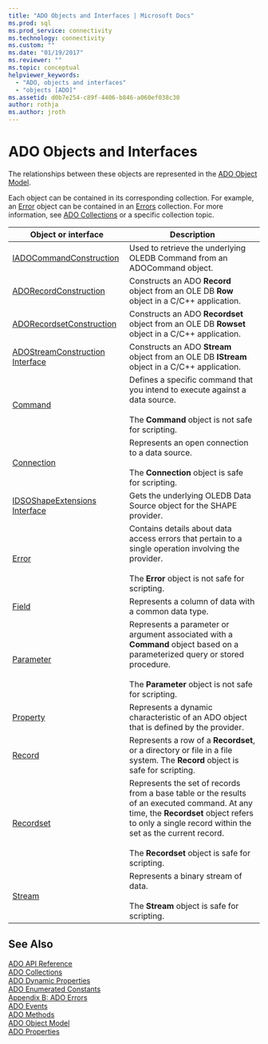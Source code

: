 ```yaml
---
title: "ADO Objects and Interfaces | Microsoft Docs"
ms.prod: sql
ms.prod_service: connectivity
ms.technology: connectivity
ms.custom: ""
ms.date: "01/19/2017"
ms.reviewer: ""
ms.topic: conceptual
helpviewer_keywords: 
  - "ADO, objects and interfaces"
  - "objects [ADO]"
ms.assetid: d0b7e254-c89f-4406-b846-a060ef038c30
author: rothja
ms.author: jroth
---
```

# ADO Objects and Interfaces
The relationships between these objects are represented in the [ADO Object Model](../../../ado/reference/ado-api/ado-object-model.md).  
  
 Each object can be contained in its corresponding collection. For example, an [Error](../../../ado/reference/ado-api/error-object.md) object can be contained in an [Errors](../../../ado/reference/ado-api/errors-collection-ado.md) collection. For more information, see [ADO Collections](../../../ado/reference/ado-api/ado-collections.md) or a specific collection topic.  
  
|Object or interface|Description|  
|-|-|  
|[IADOCommandConstruction](https://msdn.microsoft.com/library/windows/desktop/aa965677.aspx)|Used to retrieve the underlying OLEDB Command from an ADOCommand object.|  
|[ADORecordConstruction](../../../ado/reference/ado-api/adorecordconstruction-interface.md)|Constructs an ADO **Record** object from an OLE DB **Row** object in a C/C++ application.|  
|[ADORecordsetConstruction](../../../ado/reference/ado-api/adorecordsetconstruction-interface.md)|Constructs an ADO **Recordset** object from an OLE DB **Rowset** object in a C/C++ application.|  
|[ADOStreamConstruction Interface](../../../ado/reference/ado-api/adostreamconstruction-interface.md)|Constructs an ADO **Stream** object from an OLE DB **IStream** object in a C/C++ application.|  
|[Command](../../../ado/reference/ado-api/command-object-ado.md)|Defines a specific command that you intend to execute against a data source.<br /><br /> The **Command** object is not safe for scripting.|  
|[Connection](../../../ado/reference/ado-api/connection-object-ado.md)|Represents an open connection to a data source.<br /><br /> The **Connection** object is safe for scripting.|  
|[IDSOShapeExtensions Interface](../../../ado/reference/ado-api/idsoshapeextensions-interface.md)|Gets the underlying OLEDB Data Source object for the SHAPE provider.|  
|[Error](../../../ado/reference/ado-api/error-object.md)|Contains details about data access errors that pertain to a single operation involving the provider.<br /><br /> The **Error** object is not safe for scripting.|  
|[Field](../../../ado/reference/ado-api/field-object.md)|Represents a column of data with a common data type.|  
|[Parameter](../../../ado/reference/ado-api/parameter-object.md)|Represents a parameter or argument associated with a **Command** object based on a parameterized query or stored procedure.<br /><br /> The **Parameter** object is not safe for scripting.|  
|[Property](../../../ado/reference/ado-api/property-object-ado.md)|Represents a dynamic characteristic of an ADO object that is defined by the provider.|  
|[Record](../../../ado/reference/ado-api/record-object-ado.md)|Represents a row of a **Recordset**, or a directory or file in a file system. The **Record** object is safe for scripting.|  
|[Recordset](../../../ado/reference/ado-api/recordset-object-ado.md)|Represents the set of records from a base table or the results of an executed command. At any time, the **Recordset** object refers to only a single record within the set as the current record.<br /><br /> The **Recordset** object is safe for scripting.|  
|[Stream](../../../ado/reference/ado-api/stream-object-ado.md)|Represents a binary stream of data.<br /><br /> The **Stream** object is safe for scripting.|  
  
## See Also  
 [ADO API Reference](../../../ado/reference/ado-api/ado-api-reference.md)   
 [ADO Collections](../../../ado/reference/ado-api/ado-collections.md)   
 [ADO Dynamic Properties](../../../ado/reference/ado-api/ado-dynamic-properties.md)   
 [ADO Enumerated Constants](../../../ado/reference/ado-api/ado-enumerated-constants.md)   
 [Appendix B: ADO Errors](../../../ado/guide/appendixes/appendix-b-ado-errors.md)   
 [ADO Events](../../../ado/reference/ado-api/ado-events.md)   
 [ADO Methods](../../../ado/reference/ado-api/ado-methods.md)   
 [ADO Object Model](../../../ado/reference/ado-api/ado-object-model.md)   
 [ADO Properties](../../../ado/reference/ado-api/ado-properties.md)
